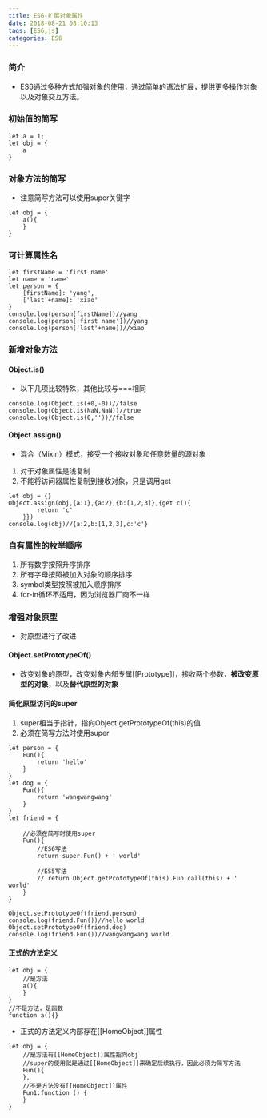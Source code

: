 ```yaml
---
title: ES6-扩展对象属性
date: 2018-08-21 08:10:13
tags: [ES6,js]
categories: ES6
---
```


### 简介

- ES6通过多种方式加强对象的使用，通过简单的语法扩展，提供更多操作对象以及对象交互方法。

### 初始值的简写

```
let a = 1;
let obj = {
    a
}
```

### 对象方法的简写

- 注意简写方法可以使用super关键字

```
let obj = {
    a(){
    }
}
```

### 可计算属性名

```
let firstName = 'first name'
let name = 'name'
let person = {
    [firstName]: 'yang',
    ['last'+name]: 'xiao'
}
console.log(person[firstName])//yang
console.log(person['first name'])//yang
console.log(person['last'+name])//xiao
```

### 新增对象方法

#### Object.is()

- 以下几项比较特殊，其他比较与===相同

```
console.log(Object.is(+0,-0))//false
console.log(Object.is(NaN,NaN))//true
console.log(Object.is(0,''))//false
```

#### Object.assign()

- 混合（Mixin）模式，接受一个接收对象和任意数量的源对象

1. 对于对象属性是浅复制
2. 不能将访问器属性复制到接收对象，只是调用get

```
let obj = {}
Object.assign(obj,{a:1},{a:2},{b:[1,2,3]},{get c(){
        return 'c'
    }})
console.log(obj)//{a:2,b:[1,2,3],c:'c'}
```

### 自有属性的枚举顺序

1. 所有数字按照升序排序
2. 所有字母按照被加入对象的顺序排序
3. symbol类型按照被加入顺序排序
4. for-in循环不适用，因为浏览器厂商不一样

### 增强对象原型

- 对原型进行了改进

#### Object.setPrototypeOf()

- 改变对象的原型，改变对象内部专属[[Prototype]]，接收两个参数，**被改变原型的对象**，以及**替代原型的对象**

#### 简化原型访问的super

1. super相当于指针，指向Object.getPrototypeOf(this)的值
2. 必须在简写方法时使用super

```
let person = {
    Fun(){
        return 'hello'
    }
}
let dog = {
    Fun(){
        return 'wangwangwang'
    }
}
let friend = {

    //必须在简写时使用super
    Fun(){
        //ES6写法
        return super.Fun() + ' world'

        //ES5写法
        // return Object.getPrototypeOf(this).Fun.call(this) + ' world'
    }
}

Object.setPrototypeOf(friend,person)
console.log(friend.Fun())//hello world
Object.setPrototypeOf(friend,dog)
console.log(friend.Fun())//wangwangwang world
```

#### 正式的方法定义

```
let obj = {
    //是方法
    a(){
    }
}
//不是方法，是函数
function a(){}
```

- 正式的方法定义内部存在[[HomeObject]]属性

```
let obj = {
    //是方法有[[HomeObject]]属性指向obj
    //super的使用就是通过[[HomeObject]]来确定后续执行，因此必须为简写方法
    Fun(){
    },
    //不是方法没有[[HomeObject]]属性
    Fun1:function () {
    }
}
```
